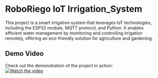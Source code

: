 # RoboRiego IoT Irrigation_System  
This project is a smart irrigation system that leverages IoT technologies, including the ESP32 module, MQTT protocol, and Python. It enables efficient water management by monitoring and controlling irrigation remotely, offering an eco-friendly solution for agriculture and gardening.  

## Demo Video  
Check out the demonstration of the project in action:  
[![Watch the video](https://img.youtube.com/vi/huI0vvMpeTY/maxresdefault.jpg)](https://www.youtube.com/watch?v=huI0vvMpeTY)  

